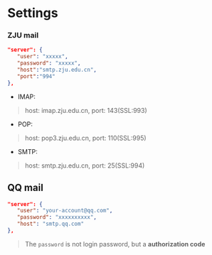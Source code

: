 # Settings

### ZJU mail

```json
"server": {
   "user": "xxxxx",
   "password": "xxxxx",
   "host":"smtp.zju.edu.cn",
   "port":"994"
},
```
- IMAP:
> host: imap.zju.edu.cn, port: 143(SSL:993)
- POP:
> host: pop3.zju.edu.cn, port: 110(SSL:995)
- SMTP: 
> host: smtp.zju.edu.cn, port: 25(SSL:994)

## QQ mail

```json
"server": {
   "user": "your-account@qq.com",
   "password": "xxxxxxxxxx",
   "host": "smtp.qq.com"
},

```
> The `password` is not login password, but a **authorization code**
